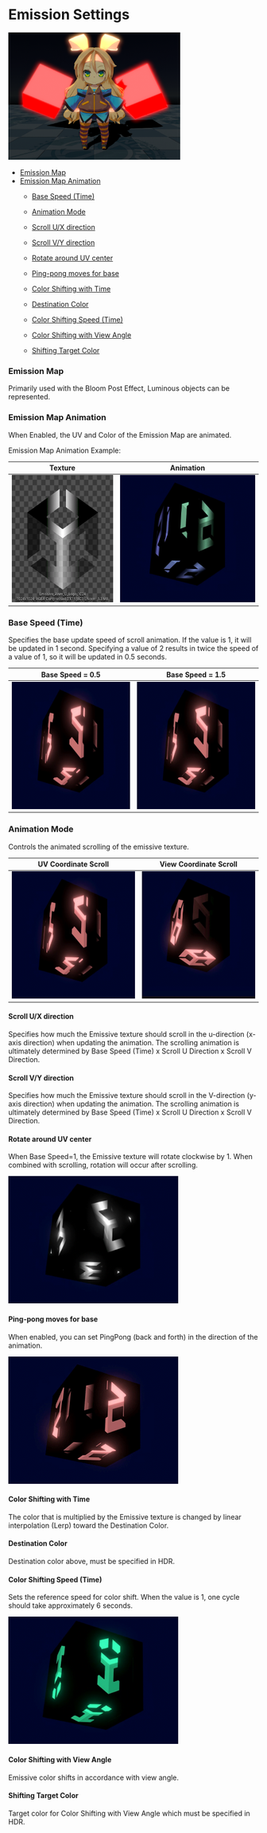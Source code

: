 # Emission Settings
<img src="images/EmissiveAnimation.png" height="256">


* [Emission Map](#emission-map)
* [Emission Map Animation](#emission-map-animation)
  * [Base Speed (Time)](#base-speed-time)
  * [Animation Mode](#animation-mode)
  * [Scroll U/X direction](#scroll-ux-direction)
  * [Scroll V/Y direction](#scroll-vy-direction)
  * [Rotate around UV center](#rotate-around-uv-center)
  * [Ping-pong moves for base](#ping-pong-moves-for-base)

  * [Color Shifting with Time](#color-shifting-speed-time)
  * [Destination Color](#destination-color)
  * [Color Shifting Speed (Time)](#color-shifting-speed-time)

  * [Color Shifting with View Angle](#color-shifting-with-view-angle)
  * [Shifting Target Color](#shifting-target-color)


### Emission Map
Primarily used with the Bloom Post Effect, Luminous objects can be represented.

### Emission Map Animation
When Enabled, the UV and Color of the Emission Map are animated.

Emission Map Animation Example:

| Texture | Animation |
| -- | --|
| <img src="images/EmissionMapSample.png" height="256">| <img src="images/EmissionAnimation.gif" height="256"> |




### Base Speed (Time)
Specifies the base update speed of scroll animation. If the value is 1, it will be updated in 1 second. Specifying a value of 2 results in twice the speed of a value of 1, so it will be updated in 0.5 seconds.

| Base Speed = 0.5 | Base Speed = 1.5 |
| -- | --|
| <img src="images/EmissionMapBaseSpeedHalf.gif" height="256">| <img src="images/EmissionMapBaseSpeedOneAndHalf.gif" height="256"> |


### Animation Mode
Controls the animated scrolling of the emissive texture.

| UV Coordinate Scroll | View Coordinate Scroll |
| -- | --|
| <img src="images/EmissionMapBaseSpeedHalf.gif" height="256">| <img src="images/EmissionMapViewCoordinateScroll.gif" height="256"> |


#### Scroll U/X direction
Specifies how much the Emissive texture should scroll in the u-direction (x-axis direction) when updating the animation. The scrolling animation is ultimately determined by Base Speed (Time) x Scroll U Direction x Scroll V Direction.

#### Scroll V/Y direction
Specifies how much the Emissive texture should scroll in the V-direction (y-axis direction) when updating the animation. The scrolling animation is ultimately determined by Base Speed (Time) x Scroll U Direction x Scroll V Direction.

#### Rotate around UV center
When Base Speed=1, the Emissive texture will rotate clockwise by 1. When combined with scrolling, rotation will occur after scrolling.

<img src="images/RotateAroundUVCenter3.gif" height="256">

#### Ping-pong moves for base
When enabled, you can set PingPong (back and forth) in the direction of the animation.

<img src="images/PingPongMove.gif" height="256">

#### Color Shifting with Time
The color that is multiplied by the Emissive texture is changed by linear interpolation (Lerp) toward the Destination Color.

#### Destination Color
Destination color above, must be specified in HDR.

#### Color Shifting Speed (Time)
Sets the reference speed for color shift. When the value is 1, one cycle should take approximately 6 seconds.

<img src="images/ColorShiftingWithTime.gif" height="256">


#### Color Shifting with View Angle
Emissive color shifts in accordance with view angle.

#### Shifting Target Color
Target color for Color Shifting with View Angle which must be specified in HDR.